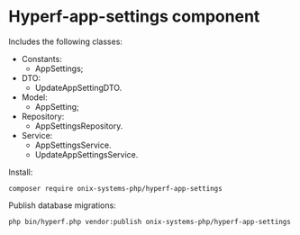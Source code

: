 # Hyperf-app-settings component

Includes the following classes:
 
- Constants:
  - AppSettings;
- DTO:
  - UpdateAppSettingDTO.
- Model:
  - AppSetting;
- Repository:
  - AppSettingsRepository.
- Service:
  - AppSettingsService.
  - UpdateAppSettingsService.

Install:
```shell script
composer require onix-systems-php/hyperf-app-settings
```

Publish database migrations:
```shell script
php bin/hyperf.php vendor:publish onix-systems-php/hyperf-app-settings
```
